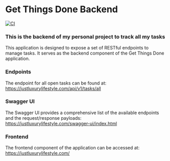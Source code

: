 # Get Things Done Backend

[![CI](https://github.com/fahrican/get_things_done/actions/workflows/build.yml/badge.svg)](https://github.com/fahrican/get_things_done/actions/workflows/build.yml)

### This is the backend of my personal project to track all my tasks

This application is designed to expose a set of RESTful endpoints to manage tasks. It serves as the backend component of the Get Things Done application.

### Endpoints

The endpoint for all open tasks can be found at: https://justluxurylifestyle.com/api/v1/tasks/all

### Swagger UI

The Swagger UI provides a comprehensive list of the available endpoints and the request/response payloads: https://justluxurylifestyle.com/swagger-ui/index.html

### Frontend

The frontend component of the application can be accessed at: https://justluxurylifestyle.com/

